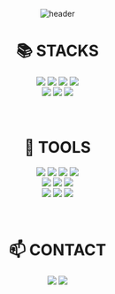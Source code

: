 <div align="center">

![header](https://capsule-render.vercel.app/api?type=rounded&color=timeauto&height=200&section=header&text=JeongWoo&fontColor=fcba03&fontSize=90&fontAlign=72&fontAlignY=25&desc=CHANG&descSize=40&descAlign=90&descAlignY=50)

</div>


<div align=center><h1>📚 STACKS</h1></div>

<div align=center>
  <img src="https://img.shields.io/badge/c-A8B9CC?style=for-the-badge&logo=c&logoColor=white">
  <img src="https://img.shields.io/badge/c++-00599C?style=for-the-badge&logo=c%2B%2B&logoColor=white">
  <img src="https://img.shields.io/badge/java-007396?style=for-the-badge&logo=java&logoColor=white"> 
  <img src="https://img.shields.io/badge/python-3776AB?style=for-the-badge&logo=python&logoColor=white">
  <br>

  <img src="https://img.shields.io/badge/javascript-F7DF1E?style=for-the-badge&logo=javascript&logoColor=black">
  <img src="https://img.shields.io/badge/react-61DAFB?style=for-the-badge&logo=react&logoColor=black">
  <img src="https://img.shields.io/badge/expo-000020?style=for-the-badge&logo=expo&logoColor=white">
</div>
<br>
<br>

<div align=center><h1>🔧 TOOLS</h1></div>

<div align=center>
  <img src="https://img.shields.io/badge/git-F05032?style=for-the-badge&logo=git&logoColor=white">
  <img src="https://img.shields.io/badge/github-181717?style=for-the-badge&logo=github&logoColor=white">
  <img src="https://img.shields.io/badge/flask-000000?style=for-the-badge&logo=flask&logoColor=white">
  <img src="https://img.shields.io/badge/notion-000000?style=for-the-badge&logo=notion&logoColor=white">
  <br>

  <img src="https://img.shields.io/badge/swagger-85EA2D?style=for-the-badge&logo=swagger&logoColor=black">
  <img src="https://img.shields.io/badge/figma-F24E1E?style=for-the-badge&logo=figma&logoColor=white">
  <img src="https://img.shields.io/badge/firebase-FFCA28?style=for-the-badge&logo=firebase&logoColor=white">
  <br>

  <img src="https://img.shields.io/badge/vscode-2C2C32.svg?style=for-the-badge&logo=vscode&logoColor=22ABF3"/>
  <img src="https://img.shields.io/badge/visual studio-2C2C32.svg?style=for-the-badge&logo=visualstudio&logoColor=22ABF3"/>
  <img src="https://img.shields.io/badge/android studio-3DDC84?style=for-the-badge&logo=androidstudio&logoColor=white"/>
</div>
<br>
<br>

<div align=center><h1>📫 CONTACT</h1></div>

<div align=center>
  <img src="https://img.shields.io/badge/jeongwoo1998@daum.net-008FC7?style=for-the-badge&logo=&logoColor=white"/>
  <img src="https://img.shields.io/badge/jeongwoo98@jbnu.ac.kr-EA4335.svg?style=for-the-badge&logo=Gmail&logoColor=white"/>
</div>

